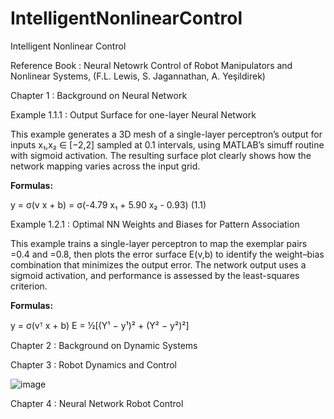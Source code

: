 # IntelligentNonlinearControl
Intelligent Nonlinear Control

Reference Book : Neural Netowrk Control of Robot Manipulators and Nonlinear Systems, (F.L. Lewis, S. Jagannathan, A. Yeşildirek)

Chapter 1 : Background on Neural Network

Example 1.1.1 : Output Surface for one-layer Neural Network

This example generates a 3D mesh of a single-layer perceptron’s output for inputs x₁,x₂ ∈ [−2,2] sampled at 0.1 intervals, using MATLAB’s simuff routine with sigmoid activation. The resulting surface plot clearly shows how the network mapping varies across the input grid.

**Formulas:**  

y = σ(v x + b) = σ(-4.79 x₁ + 5.90 x₂ - 0.93)  (1.1)

Example 1.2.1 : Optimal NN Weights and Biases for Pattern Association

This example trains a single-layer perceptron to map the exemplar pairs  =0.4 and =0.8, then plots the error surface E(v,b) to identify the weight–bias combination that minimizes the output error. The network output uses a sigmoid activation, and performance is assessed by the least-squares criterion.

**Formulas:**  

y = σ(vᵀ x + b)
E = ½[(Y¹ − y¹)² + (Y² − y²)²]

Chapter 2 : Background on Dynamic Systems

Chapter 3 : Robot Dynamics and Control

![image](https://github.com/user-attachments/assets/8a85075c-833f-46fb-81af-c7be483d6198)

Chapter 4 : Neural Network Robot Control

